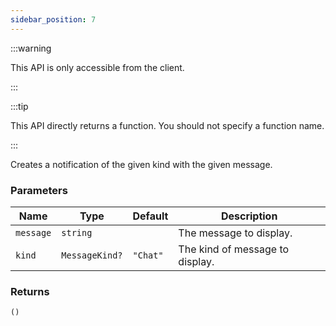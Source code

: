 ```yaml
---
sidebar_position: 7
---
```


:::warning

This API is only accessible from the client.

:::

:::tip

This API directly returns a function. You should not specify a function name.

:::

Creates a notification of the given kind with the given message.

### Parameters

| Name | Type | Default | Description |
| --- | --- | --- | --- |
| `message` | `string` | | The message to display. |
| `kind` | `MessageKind?` | `"Chat"` | The kind of message to display. |

### Returns
`()`